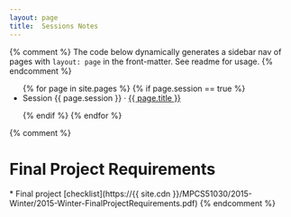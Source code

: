 ```yaml
---
layout: page
title:  Sessions Notes
---
```


{% comment %}
The code below dynamically generates a sidebar nav of pages with
`layout: page` in the front-matter. See readme for usage.
{% endcomment %}

<ul>
{% for page in site.pages %}
{% if page.session == true %}

<entry>
 <li>Session {{ page.session }} &middot; <a href="{{ page.url }}">{{ page.title }}</a>
 </li>
</entry>

{% endif %}
{% endfor %}
</ul>

{% comment %}
<h1>Final Project Requirements</h1>
* Final project [checklist](https://{{ site.cdn }}/MPCS51030/2015-Winter/2015-Winter-FinalProjectRequirements.pdf)
{% endcomment %}
